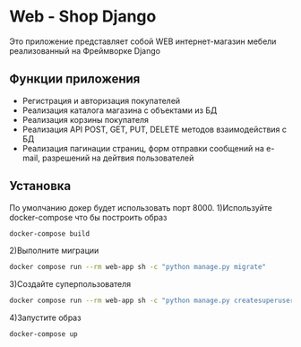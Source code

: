 # Web - Shop Django

 Это приложение представляет собой  WEB интернет-магазин мебели реализованный на Фреймворке Django


## Функции приложения

- Регистрация и авторизация покупателей
- Реализация каталога магазина с объектами из БД
- Реализация корзины покупателя 
- Реализация API POST, GET, PUT, DELETE методов взаимодействия с БД
- Реализация пагинации страниц, форм отправки сообщений на e-mail, разрешений на дейтвия пользователей

## Установка
По умолчанию докер будет использовать порт 8000.
1)Используйте docker-compose что бы построить образ
```sh
docker-compose build
```
2)Выполните миграции
```sh
docker compose run --rm web-app sh -c "python manage.py migrate"
```
3)Создайте суперпользователя
```sh
docker compose run --rm web-app sh -c "python manage.py createsuperuser"
```
4)Запустите образ
```sh
docker-compose up
```

[//]: # (These are reference links used in the body of this note and get stripped out when the markdown processor does its job. There is no need to format nicely because it shouldn't be seen. Thanks SO - http://stackoverflow.com/questions/4823468/store-comments-in-markdown-syntax)

   [dill]: <https://github.com/joemccann/dillinger>
   [git-repo-url]: <https://github.com/joemccann/dillinger.git>
   [john gruber]: <http://daringfireball.net>
   [df1]: <http://daringfireball.net/projects/markdown/>
   [markdown-it]: <https://github.com/markdown-it/markdown-it>
   [Ace Editor]: <http://ace.ajax.org>
   [node.js]: <http://nodejs.org>
   [Twitter Bootstrap]: <http://twitter.github.com/bootstrap/>
   [jQuery]: <http://jquery.com>
   [@tjholowaychuk]: <http://twitter.com/tjholowaychuk>
   [express]: <http://expressjs.com>
   [AngularJS]: <http://angularjs.org>
   [Gulp]: <http://gulpjs.com>

   [PlDb]: <https://github.com/joemccann/dillinger/tree/master/plugins/dropbox/README.md>
   [PlGh]: <https://github.com/joemccann/dillinger/tree/master/plugins/github/README.md>
   [PlGd]: <https://github.com/joemccann/dillinger/tree/master/plugins/googledrive/README.md>
   [PlOd]: <https://github.com/joemccann/dillinger/tree/master/plugins/onedrive/README.md>
   [PlMe]: <https://github.com/joemccann/dillinger/tree/master/plugins/medium/README.md>
   [PlGa]: <https://github.com/RahulHP/dillinger/blob/master/plugins/googleanalytics/README.md>
